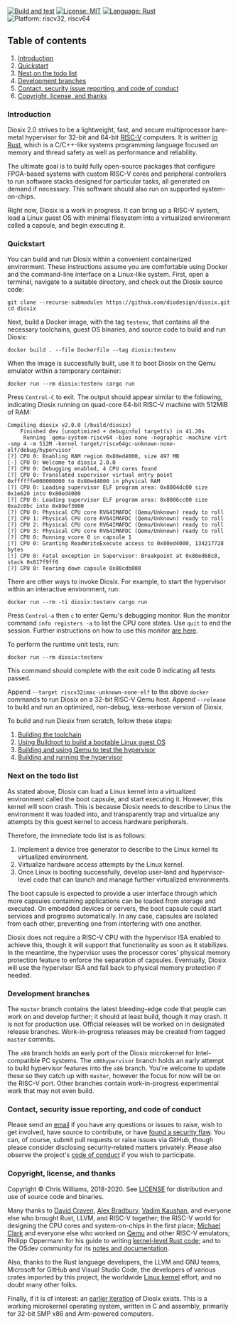 [![Build and test](https://github.com/diodesign/diosix/workflows/Build%20and%20test/badge.svg)](https://github.com/diodesign/diosix/actions?query=workflow%3A%22Build+and+test%22) [![License: MIT](https://img.shields.io/github/license/diodesign/diosix)](https://github.com/diodesign/diosix/blob/master/LICENSE) [![Language: Rust](https://img.shields.io/badge/language-rust-yellow.svg)](https://www.rust-lang.org/) ![Platform: riscv32, riscv64](https://img.shields.io/badge/platform-riscv32%20%7C%20riscv64-lightgray.svg)

## Table of contents

1. [Introduction](#intro)
1. [Quickstart](#quickstart)
1. [Next on the todo list](#todo)
1. [Development branches](#branches)
1. [Contact, security issue reporting, and code of conduct](#contact)
1. [Copyright, license, and thanks](#copyright)

### Introduction <a name="intro"></a>

Diosix 2.0 strives to be a lightweight, fast, and secure multiprocessor bare-metal hypervisor for 32-bit and 64-bit [RISC-V](https://riscv.org/) computers. It is written [in Rust](https://www.rust-lang.org/), which is a C/C++-like systems programming language focused on memory and thread safety as well as performance and reliability.

The ultimate goal is to build fully open-source packages that configure FPGA-based systems with custom RISC-V cores and peripheral controllers to run software stacks designed for particular tasks, all generated on demand if necessary. This software should also run on supported system-on-chips.

Right now, Diosix is a work in progress. It can bring up a RISC-V system, load a Linux guest OS with minimal filesystem into a virtualized environment called a capsule, and begin executing it.

### Quickstart <a name="quickstart"></a>

You can build and run Diosix within a convenient containerized environment. These instructions assume you are comfortable using Docker and the command-line interface on a Linux-like system. First, open a terminal, navigate to a suitable directory, and check out the Diosix source code:

```
git clone --recurse-submodules https://github.com/diodesign/diosix.git
cd diosix
```

Next, build a Docker image, with the tag `testenv`, that contains all the necessary toolchains, guest OS binaries, and source code to build and run Diosix:

```
docker build . --file Dockerfile --tag diosix:testenv
```

When the image is successfully built, use it to boot Diosix on the Qemu emulator within a temporary container:

```
docker run --rm diosix:testenv cargo run
```

Press `Control-C` to exit. The output should appear similar to the following, indicating Diosix running on quad-core 64-bit RISC-V machine with 512MiB of RAM:

```
Compiling diosix v2.0.0 (/build/diosix)
    Finished dev [unoptimized + debuginfo] target(s) in 41.20s
     Running `qemu-system-riscv64 -bios none -nographic -machine virt -smp 4 -m 512M -kernel target/riscv64gc-unknown-none-elf/debug/hypervisor`
[?] CPU 0: Enabling RAM region 0x80ed4000, size 497 MB
[-] CPU 0: Welcome to diosix 2.0.0
[?] CPU 0: Debugging enabled, 4 CPU cores found
[?] CPU 0: Translated supervisor virtual entry point 0xffffffe000000000 to 0x80ed4000 in physical RAM
[?] CPU 0: Loading supervisor ELF program area: 0x8004dc00 size 0x1e620 into 0x80ed4000
[?] CPU 0: Loading supervisor ELF program area: 0x8006cc00 size 0xa2c0bc into 0x80ef3000
[?] CPU 0: Physical CPU core RV64IMAFDC (Qemu/Unknown) ready to roll
[?] CPU 1: Physical CPU core RV64IMAFDC (Qemu/Unknown) ready to roll
[?] CPU 2: Physical CPU core RV64IMAFDC (Qemu/Unknown) ready to roll
[?] CPU 3: Physical CPU core RV64IMAFDC (Qemu/Unknown) ready to roll
[?] CPU 0: Running vcore 0 in capsule 1
[?] CPU 0: Granting ReadWriteExecute access to 0x80ed4000, 134217728 bytes
[!] CPU 0: Fatal exception in Supervisor: Breakpoint at 0x80ed68c8, stack 0x817f9ff0
[?] CPU 0: Tearing down capsule 0x80cdb000
```

There are other ways to invoke Diosix. For example, to start the hypervisor within an interactive environment, run:

```
docker run --rm -ti diosix:testenv cargo run
```

Press `Control-a` then `c` to enter Qemu's debugging monitor. Run the monitor command `info registers -a` to list the CPU core states. Use `quit` to end the session. Further instructions on how to use this monitor [are here](https://www.qemu.org/docs/master/system/monitor.html).

To perform the runtime unit tests, run:

```
docker run --rm diosix:testenv
```

This command should complete with the exit code 0 indicating all tests passed.

Append `--target riscv32imac-unknown-none-elf` to the above `docker` commands to run Diosix on a 32-bit RISC-V Qemu host. Append `--release` to build and run an optimized, non-debug, less-verbose version of Diosix.

To build and run Diosix from scratch, follow these steps:

1. [Building the toolchain](docs/toolchain.md)
1. [Using Buildroot to build a bootable Linux guest OS](docs/buildroot.md)
1. [Building and using Qemu to test the hypervisor](docs/qemu.md)
1. [Building and running the hypervisor](docs/building.md)

### Next on the todo list <a name="todo"></a>

As stated above, Diosix can load a Linux kernel into a virtualized environment called the boot capsule, and start executing it. However, this kernel will soon crash. This is because Diosix needs to describe to Linux the environment it was loaded into, and transparently trap and virtualize any attempts by this guest kernel to access hardware peripherals.

Therefore, the immediate todo list is as follows:
1. Implement a device tree generator to describe to the Linux kernel its virtualized environment.
1. Virtualize hardware access attempts by the Linux kernel.
1. Once Linux is booting successfully, develop user-land and hypervisor-level code that can launch and manage further virtualized environments.

The boot capsule is expected to provide a user interface through which more capsules containing applications can be loaded from storage and executed. On embedded devices or servers, the boot capsule could start services and programs automatically. In any case, capsules are isolated from each other, preventing one from interfering with one another.

Diosix does not require a RISC-V CPU with the hypervisor ISA enabled to achieve this, though it will support that functionality as soon as it stabilizes. In the meantime, the hypervisor uses the processor cores' physical memory protection feature to enforce the separation of capsules. Eventually, Diosix will use the hypervisor ISA and fall back to physical memory protection if needed.

### Development branches <a name="branches"></a>

The `master` branch contains the latest bleeding-edge code that people can work on and develop further; it should at least build, though it may crash. It is not for production use. Official releases will be worked on in designated release branches. Work-in-progress releases may be created from tagged `master` commits.

The `x86` branch holds an early port of the Diosix microkernel for Intel-compatible PC systems. The `x86hypervisor` branch holds an early attempt to build hypervisor features into the `x86` branch. You're welcome to update these so they catch up with `master`, however the focus for now will be on the RISC-V port. Other branches contain work-in-progress experimental work that may not even build.

### Contact, security issue reporting, and code of conduct <a name="contact"></a>

Please send an [email](mailto:diosix@tuta.io) if you have any questions or issues to raise, wish to get involved, have source to contribute, or have [found a security flaw](docs/security.md). You can, of course, submit pull requests or raise issues via GitHub, though please consider disclosing security-related matters privately. Please also observe the project's [code of conduct](docs/conduct.md) if you wish to participate.

### Copyright, license, and thanks <a name="copyright"></a>

Copyright &copy; Chris Williams, 2018-2020. See [LICENSE](https://github.com/diodesign/diosix/blob/master/LICENSE) for distribution and use of source code and binaries.

Many thanks to [David Craven](https://github.com/dvc94ch), [Alex Bradbury](https://github.com/asb), [Vadim Kaushan](https://github.com/Disasm), and everyone else who brought Rust, LLVM, and RISC-V together; the RISC-V world for designing the CPU cores and system-on-chips in the first place; [Michael Clark](https://github.com/michaeljclark) and everyone else who worked on [Qemu](https://github.com/riscv/riscv-qemu) and other RISC-V emulators; Philipp Oppermann for his guide to writing [kernel-level Rust code](https://os.phil-opp.com/); and to the OSdev community for its [notes and documentation](https://wiki.osdev.org/Main_Page).

Also, thanks to the Rust language developers, the LLVM and GNU teams, Microsoft for GitHub and Visual Studio Code, the developers of various crates imported by this project, the worldwide [Linux kernel](https://kernel.org/) effort, and no doubt many other folks.

Finally, if it is of interest: an [earlier iteration](https://github.com/diodesign/diosix-legacy) of Diosix exists. This is a working microkernel operating system, written in C and assembly, primarily for 32-bit SMP x86 and Arm-powered computers.
